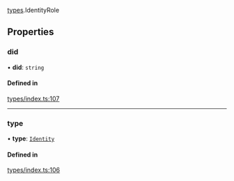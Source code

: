[types](../../Modules/Types/Types.md).IdentityRole

## Properties

### did

• **did**: `string`

#### Defined in

[types/index.ts:107](https://github.com/PolymeshAssociation/polymesh-sdk/blob/15be87e8/src/types/index.ts#L107)

___

### type

• **type**: [`Identity`](../../Enums/Types/RoleType.md#identity)

#### Defined in

[types/index.ts:106](https://github.com/PolymeshAssociation/polymesh-sdk/blob/15be87e8/src/types/index.ts#L106)
